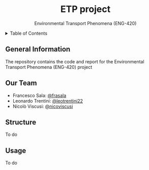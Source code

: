 <div id="top"></div>

<br />
<div align="center">
<h1 align="center">ETP project</h1>
  <p align="center">
    Environmental Transport Phenomena (ENG-420)
  </p>
</div>

<details>
  <summary>Table of Contents</summary>
  <ol>
    <li><a href="#General-Information">General Information</a></li>
    <li><a href="#Our-Team">Our Team</a></li>
    <li><a href="#Structure">Structure</a></li>
    <li><a href="#Usage">Usage</a></li>
  </ol>
</details>

## General Information

The repository contains the code and report for the Environmental Transport Phenomena (ENG-420) project

## Our Team

- Francesco Sala: [@frasala](https://github.com/frasala)
- Leonardo Trentini: [@leotrentini22](https://github.com/leotrentini22)
- Nicolò Viscusi: [@nicoviscusi](https://github.com/nicoviscusi)

## Structure

To do

## Usage

To do
